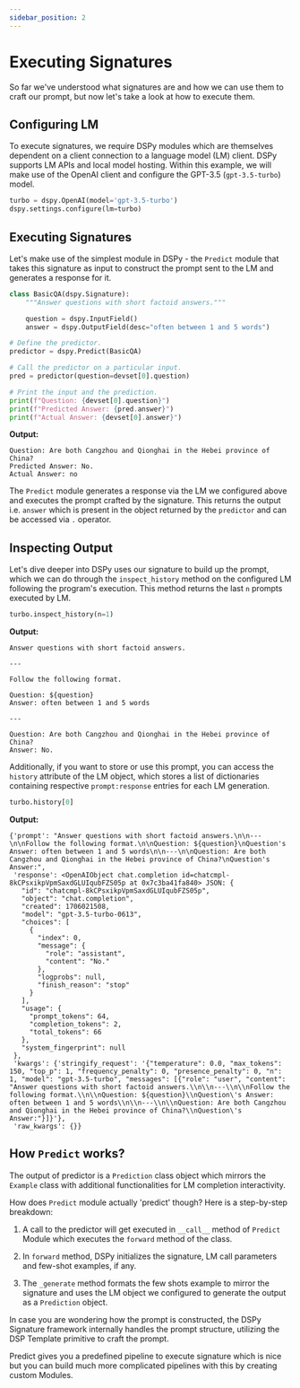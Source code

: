 ```yaml
---
sidebar_position: 2
---
```


# Executing Signatures

So far we've understood what signatures are and how we can use them to craft our prompt, but now let's take a look at how to execute them.

## Configuring LM

To execute signatures, we require DSPy modules which are themselves dependent on a client connection to a language model (LM) client. DSPy supports LM APIs and local model hosting. Within this example, we will make use of the OpenAI client and configure the GPT-3.5 (`gpt-3.5-turbo`) model.

```python
turbo = dspy.OpenAI(model='gpt-3.5-turbo')
dspy.settings.configure(lm=turbo)
```

## Executing Signatures

Let's make use of the simplest module in DSPy - the `Predict` module that takes this signature as input to construct the prompt sent to the LM and generates a response for it. 

```python
class BasicQA(dspy.Signature):
    """Answer questions with short factoid answers."""

    question = dspy.InputField()
    answer = dspy.OutputField(desc="often between 1 and 5 words")

# Define the predictor.
predictor = dspy.Predict(BasicQA)

# Call the predictor on a particular input.
pred = predictor(question=devset[0].question)

# Print the input and the prediction.
print(f"Question: {devset[0].question}")
print(f"Predicted Answer: {pred.answer}")
print(f"Actual Answer: {devset[0].answer}")
```
**Output:**
```text
Question: Are both Cangzhou and Qionghai in the Hebei province of China?
Predicted Answer: No.
Actual Answer: no
```

The `Predict` module generates a response via the LM we configured above and executes the prompt crafted by the signature. This returns the output i.e. `answer` which is present in the object returned by the `predictor` and can be accessed via `.` operator.

## Inspecting Output

Let's dive deeper into DSPy uses our signature to build up the prompt, which we can do through the `inspect_history` method on the configured LM following the program's execution. This method returns the last `n` prompts executed by LM.

```python
turbo.inspect_history(n=1)
```
**Output:**
```text
Answer questions with short factoid answers.

---

Follow the following format.

Question: ${question}
Answer: often between 1 and 5 words

---

Question: Are both Cangzhou and Qionghai in the Hebei province of China?
Answer: No.
```

Additionally, if you want to store or use this prompt, you can access the `history` attribute of the LM object, which stores a list of dictionaries containing respective  `prompt:response` entries for each LM generation.

```python
turbo.history[0]
```
**Output:**
```text
{'prompt': "Answer questions with short factoid answers.\n\n---\n\nFollow the following format.\n\nQuestion: ${question}\nQuestion's Answer: often between 1 and 5 words\n\n---\n\nQuestion: Are both Cangzhou and Qionghai in the Hebei province of China?\nQuestion's Answer:",
 'response': <OpenAIObject chat.completion id=chatcmpl-8kCPsxikpVpmSaxdGLUIqubFZS05p at 0x7c3ba41fa840> JSON: {
   "id": "chatcmpl-8kCPsxikpVpmSaxdGLUIqubFZS05p",
   "object": "chat.completion",
   "created": 1706021508,
   "model": "gpt-3.5-turbo-0613",
   "choices": [
     {
       "index": 0,
       "message": {
         "role": "assistant",
         "content": "No."
       },
       "logprobs": null,
       "finish_reason": "stop"
     }
   ],
   "usage": {
     "prompt_tokens": 64,
     "completion_tokens": 2,
     "total_tokens": 66
   },
   "system_fingerprint": null
 },
 'kwargs': {'stringify_request': '{"temperature": 0.0, "max_tokens": 150, "top_p": 1, "frequency_penalty": 0, "presence_penalty": 0, "n": 1, "model": "gpt-3.5-turbo", "messages": [{"role": "user", "content": "Answer questions with short factoid answers.\\n\\n---\\n\\nFollow the following format.\\n\\nQuestion: ${question}\\nQuestion\'s Answer: often between 1 and 5 words\\n\\n---\\n\\nQuestion: Are both Cangzhou and Qionghai in the Hebei province of China?\\nQuestion\'s Answer:"}]}'},
 'raw_kwargs': {}}
```

## How `Predict` works?

The output of predictor is a `Prediction` class object which mirrors the `Example` class with additional functionalities for LM completion interactivity. 

How does `Predict` module actually 'predict' though? Here is a step-by-step breakdown:

1. A call to the predictor will get executed in `__call__` method of `Predict` Module which executes the `forward` method of the class.

2. In `forward` method, DSPy initializes the signature, LM call parameters and few-shot examples, if any.

3. The `_generate` method formats the few shots example to mirror the signature and uses the LM object we configured to generate the output as a `Prediction` object. 

In case you are wondering how the prompt is constructed, the DSPy Signature framework internally handles the prompt structure, utilizing the DSP Template primitive to craft the prompt. 

Predict gives you a predefined pipeline to execute signature which is nice but you can build much more complicated pipelines with this by creating custom Modules.
